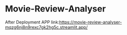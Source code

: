 # Movie-Review-Analyser

After Deployment APP 
      link:https://movie-review-analyser-mqzg6nj8n9rexc7gk2hg5c.streamlit.app/
